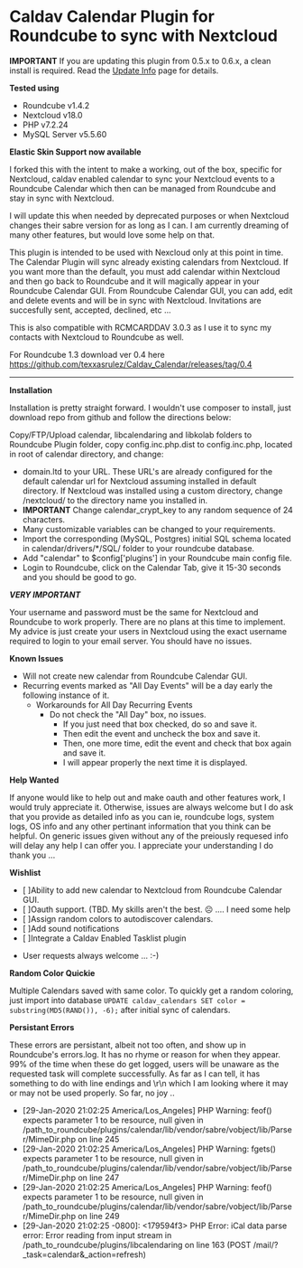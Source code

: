 # Caldav Calendar Plugin for Roundcube to sync with Nextcloud

**IMPORTANT** If you are updating this plugin from 0.5.x to 0.6.x, a clean install is required. Read the [Update Info](update_guide.md) page for details.

**Tested using**
* Roundcube v1.4.2
* Nextcloud v18.0
* PHP v7.2.24
* MySQL Server v5.5.60

**Elastic Skin Support now available**


I forked this with the intent to make a working, out of the box, specific for Nextcloud, caldav enabled calendar to sync your Nextcloud events to a Roundcube Calendar which then can be managed from Roundcube and stay in sync with Nextcloud.

I will update this when needed by deprecated purposes or when Nextcloud changes their sabre version for as long as I can. I am currently dreaming of many other features, but would love some help on that.

This plugin is intended to be used with Nexcloud only at this point in time. The Calendar Plugin will sync already existing calendars from Nextcloud. If you want more than the default, you must add calendar within Nextcloud and then go back to Roundcube and it will magically appear in your Roundcube Calendar GUI. From Roundcube Calendar GUI, you can add, edit and delete events and will be in sync with Nextcloud. Invitations are succesfully sent, accepted, declined, etc ... 

This is also compatible with RCMCARDDAV 3.0.3 as I use it to sync my contacts with Nextcloud to Roundcube as well.

For Roundcube 1.3 download ver 0.4 here https://github.com/texxasrulez/Caldav_Calendar/releases/tag/0.4

_________________________________________________________________________________________

**Installation**

Installation is pretty straight forward. I wouldn't use composer to install, just download repo from github and follow the directions below:

Copy/FTP/Upload calendar, libcalendaring and libkolab folders to Roundcube Plugin folder, copy config.inc.php.dist to config.inc.php, located in root of calendar directory, and change:
* domain.ltd to your URL. These URL's are already configured for the default calendar url for Nextcloud assuming installed in default directory. If Nextcloud was installed using a custom directory, change /nextcloud/ to the directory name you installed in.
* **IMPORTANT** Change calendar_crypt_key to any random sequence of 24 characters.
* Many customizable variables can be changed to your requirements.
* Import the corresponding (MySQL, Postgres) initial SQL schema located in calendar/drivers/*/SQL/ folder to your roundcube database.
* Add "calendar" to $config['plugins'] in your Roundcube main config file.
* Login to Roundcube, click on the Calendar Tab, give it 15-30 seconds and you should be good to go.

***VERY IMPORTANT***

Your username and password must be the same for Nextcloud and Roundcube to work properly. There are no plans at this time to implement. My advice is just create your users in Nextcloud using the exact username required to login to your email server. You should have no issues.

**Known Issues**

* Will not create new calendar from Roundcube Calendar GUI.
* Recurring events marked as "All Day Events" will be a day early the following instance of it.
	* Workarounds for All Day Recurring Events
		- Do not check the "All Day" box, no issues. 
			- If you just need that box checked, do so and save it. 
			- Then edit the event and uncheck the box and save it. 
			- Then, one more time, edit the event and check that box again and save it. 
			- I will appear properly the next time it is displayed.

**Help Wanted**

If anyone would like to help out and make oauth and other features work, I would truly appreciate it.
Otherwise, issues are always welcome but I do ask that you provide as detailed info as you can ie, roundcube logs, system logs, OS info and any other pertinant information that you think can be helpful. On generic issues given without any of the preiously requesed info will delay any help I can offer you. I appreciate your understanding I do thank you ...

**Wishlist**

- [ ]Ability to add new calendar to Nextcloud from Roundcube Calendar GUI.
- [ ]Oauth support. (TBD. My skills aren't the best. :frowning_face:  ....  I need some help
- [ ]Assign random colors to autodiscover calendars.
- [ ]Add sound notifications
- [ ]Integrate a Caldav Enabled Tasklist plugin
* User requests always welcome ... :-)

**Random Color Quickie**

Multiple Calendars saved with same color. To quickly get a random coloring, just import into database `UPDATE caldav_calendars SET color = substring(MD5(RAND()), -6);` after initial sync of calendars.

**Persistant Errors**

These errors are persistant, albeit not too often, and show up in Roundcube's errors.log. It has no rhyme or reason for when they appear. 99% of the time when these do get logged, users will be unaware as the requested task will complete successfully. As far as I can tell, it has something to do with line endings and \r\n which I am looking where it may or may not be used properly. So far, no joy ..

* [29-Jan-2020 21:02:25 America/Los_Angeles] PHP Warning:  feof() expects parameter 1 to be resource, null given in /path_to_roundcube/plugins/calendar/lib/vendor/sabre/vobject/lib/Parser/MimeDir.php on line 245
* [29-Jan-2020 21:02:25 America/Los_Angeles] PHP Warning:  fgets() expects parameter 1 to be resource, null given in /path_to_roundcube/plugins/calendar/lib/vendor/sabre/vobject/lib/Parser/MimeDir.php on line 247
* [29-Jan-2020 21:02:25 America/Los_Angeles] PHP Warning:  feof() expects parameter 1 to be resource, null given in /path_to_roundcube/plugins/calendar/lib/vendor/sabre/vobject/lib/Parser/MimeDir.php on line 249
* [29-Jan-2020 21:02:25 -0800]: <179594f3> PHP Error: iCal data parse error: Error reading from input stream in /path_to_roundcube/plugins/libcalendaring on line 163 (POST /mail/?_task=calendar&_action=refresh)
